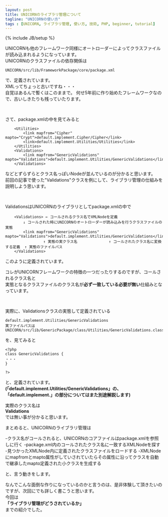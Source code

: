 ```yaml
---
layout: post
title: UNICORNのライブラリ管理について
tagline: "UNICORNの使い方"
tags : [UNICORN, ライブラリ管理, 使い方, 技術, PHP, beginner, tutorial]
---
```

{% include JB/setup %}

UNICORNも他のフレームワーク同様にオートローダーによってクラスファイルが読み込まれるようになっています。  
UNICORNのクラスファイルの依存関係は

```
UNICORN/src/lib/FrameworkPackage/core/package.xml

```

で、定義されています。  
XMLってちょっと古いですね・・・  
自覚はあるんで暫くはこのままで。
何せ5年前に作り始めたフレームワークなので、古いしきたりも残っていたります。

&nbsp;

さて、package.xmlの中を見てみると

```
	<Utilities>
		<link mapfrom="Cipher" mapto="Crypt">default.implement.Cipher/Cipher</link>
		<link>default.implement.Utilities/Utilities</link>
	</Utilities>
	<Validations>
		<link mapfrom="GenericValidations" mapto="Validations">default.implement.Utilities/GenericValidations</link>
	</Validations>

```

などとずらずらとクラス名っぽいNodeが並んでいるのが分かると思います。  
前回の記事で使った"Validations"クラスを例にして、ライブラリ管理の仕組みを説明しよう思います。

&nbsp;

ValidationsはUNICORNのライブラリとしてpackage.xmlの中で

```
	<Validations> ← コールされるクラス名でXMLNodeを定義
		↓ コールされた時にUNICORNのオートローダーが読み込みを行うクラスファイルの実態
		<link mapfrom="GenericValidations" mapto="Validations">default.implement.Utilities/GenericValidations</link>
		         ↑ 実態の実クラス名              ↑ コールされたクラス名に変換する定義  ↑ 実態のファイルパス
	</Validations>

```

このように定義されています。

コレがUNICORNフレームワークの特徴の一つだったりするのですが、コールされるクラス名と  
実態となるクラスファイルのクラス名が**必ず一致している必要が無い**仕組みとなっています。

&nbsp;

実際に、Validationsクラスの実態して定義されている

```
default.implement.Utilities/GenericValidations
実ファイルパスは
UNICORN/src/lib/GenericPackage/class/Utilities/GenericValidations.class.php

```

を、見てみると

```
<?php
class GenericValidations {
・・・
}

?>

```

と、定義されています。  
**(「default.implement.Utilities/GenericValidations」の、 「default.implement.」の部分についてはまた別途解説します)**

実際のクラス名は  
**Validations**  
では無い事が分かると思います。

まとめると、UNICORNのライブラリ管理は

-クラス名がコールされると、UNICORNのコアファイルはpackage.xmlを参照しに行く
-package.xml内のコールされたクラス名に一致するXMLNodeを探す
-見つかったXMLNode内に定義されたクラスファイルをロードする
-XMLNodeにmapfromとmapto属性がしていされていたらその属性に沿ってクラスを自動で継承したmapto定義された小クラスを生成する

と、言う動きをします。

なんでこんな面倒な作りになっているのかと言うのは、是非体験して頂きたいのですが、次回にでも詳しく書こうと思います。  
今回は  
**「ライブラリ管理がどうされているか」**  
までの紹介でした。

&nbsp;
